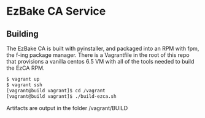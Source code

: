 # EzBake CA Service

## Building
The EzBake CA is built with pyinstaller, and packaged into an RPM with fpm, the f-ing package manager. There is a
Vagrantfile in the root of this repo that provisions a vanilla centos 6.5 VM with all of the tools needed to build the
EzCA RPM.

```bash
$ vagrant up
$ vagrant ssh
[vagrant@build vagrant]$ cd /vagrant
[vagrant@build vagrant]$ ./build-ezca.sh
```

Artifacts are output in the folder /vagrant/BUILD